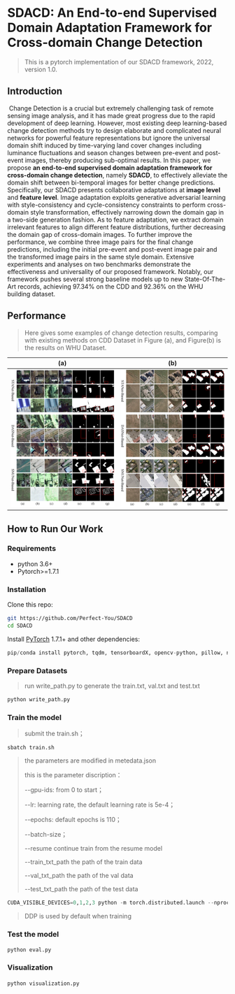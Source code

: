 # SDACD: An End-to-end Supervised Domain Adaptation Framework for Cross-domain Change Detection

> This is a pytorch implementation of our SDACD framework, 2022, version 1.0.



## Introduction

​    Change Detection is a crucial but extremely challenging task of remote sensing image analysis, and it has made great progress due to the rapid development of deep learning. However, most existing deep learning-based change detection methods try to design elaborate and complicated neural networks for powerful feature representations but ignore the universal domain shift induced by time-varying land cover changes including luminance fluctuations and season changes between pre-event and post-event images, thereby producing sub-optimal results. In this paper, we propose **an end-to-end supervised domain adaptation framework for cross-domain change detection**, namely **SDACD**, to effectively alleviate the domain shift between bi-temporal images for better change predictions. Specifically, our SDACD presents collaborative adaptations at **image level** and **feature level**. Image adaptation exploits generative adversarial learning with style-consistency and cycle-consistency constraints to perform cross-domain style transformation, effectively narrowing down the domain gap in a two-side generation fashion. As to feature adaptation, we extract domain irrelevant features to align different feature distributions, further decreasing the domain gap of cross-domain images. To further improve the performance, we combine three image pairs for the final change predictions, including the initial pre-event and post-event image pair and the transformed image pairs in the same style domain. Extensive experiments and analyses on two benchmarks demonstrate the effectiveness and universality of our proposed framework. Notably, our framework pushes several strong baseline models up to new State-Of-The-Art records, achieving 97.34% on the CDD and 92.36% on the WHU building dataset.



## Performance

>  Here gives some examples of change detection results, comparing with existing methods on CDD Dataset in Figure (a), and Figure(b) is the results on WHU Dataset.  

|                    (a)                    |                    (b)                    |
| :---------------------------------------: | :---------------------------------------: |
| ![比较结果大图 - CDD](.\examples\CDD.png) | ![比较结果大图 - WHU](.\examples\WHU.png) |



## How to Run Our Work

### Requirements

- python 3.6+
- Pytorch>=1.7.1

### Installation

Clone this repo:

```bash
git https://github.com/Perfect-You/SDACD
cd SDACD
```

Install [PyTorch](http://pytorch.org/) 1.7.1+ and other dependencies:

```python
pip/conda install pytorch, tqdm, tensorboardX, opencv-python, pillow, numpy, sklearn
```

### Prepare Datasets

> run write_path.py to generate the train.txt, val.txt and test.txt

```cmd
python write_path.py
```

### Train the model

> submit the train.sh；

```shell
sbatch train.sh
```

> the parameters are modified in metedata.json
>
> this is the parameter discription：
>
> --gpu-ids: from 0 to start；
>
> --lr: learning rate, the default learning rate is 5e-4；
>
> --epochs: default epochs is 110；
>
> --batch-size；
>
> --resume continue train from the resume model
>
> --train_txt_path the path of the train data
>
> --val_txt_path the path of the val data
>
> --test_txt_path the path of the test data

```python
CUDA_VISIBLE_DEVICES=0,1,2,3 python -m torch.distributed.launch --nproc_per_node=4 train.py
```

>  DDP is used by default when training

### Test the model

`python eval.py`

### Visualization

`python visualization.py`

